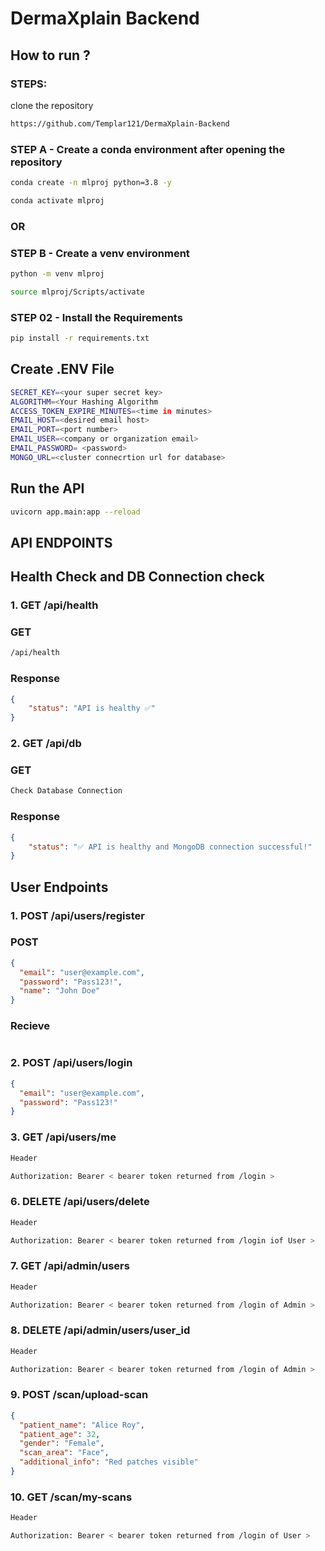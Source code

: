 # DermaXplain Backend


## How to run ?
### STEPS:


clone the repository

```bash
https://github.com/Templar121/DermaXplain-Backend
```

### STEP A - Create a conda environment after opening the repository

```bash
conda create -n mlproj python=3.8 -y
```

```bash
conda activate mlproj
```

### OR
### STEP B - Create a venv environment

```bash
python -m venv mlproj
```

```bash
source mlproj/Scripts/activate
```


### STEP 02 - Install the Requirements

```bash
pip install -r requirements.txt
```

## Create .ENV File 
```bash
SECRET_KEY=<your super secret key>
ALGORITHM=<Your Hashing Algorithm
ACCESS_TOKEN_EXPIRE_MINUTES=<time in minutes>
EMAIL_HOST=<desired email host>
EMAIL_PORT=<port number>
EMAIL_USER=<company or organization email>
EMAIL_PASSWORD= <password>
MONGO_URL=<cluster connecrtion url for database>
```

## Run the API 
```bash
uvicorn app.main:app --reload
```

## API ENDPOINTS

## Health Check and DB Connection check

### 1. GET /api/health 

### GET
```bash
/api/health
```
### Response
```json
{
    "status": "API is healthy ✅"
}
```

### 2. GET /api/db

### GET
```bash
Check Database Connection
```
### Response
```json
{
    "status": "✅ API is healthy and MongoDB connection successful!"
}
```

## User Endpoints

### 1. POST /api/users/register

### POST
```json
{
  "email": "user@example.com",
  "password": "Pass123!",
  "name": "John Doe"
}
```
### Recieve
```json

```



### 2. POST /api/users/login
```json
{
  "email": "user@example.com",
  "password": "Pass123!"
}
```

### 3. GET /api/users/me
```bash
Header 

Authorization: Bearer < bearer token returned from /login >
```



### 6. DELETE /api/users/delete
```bash
Header 

Authorization: Bearer < bearer token returned from /login iof User >
```

### 7. GET /api/admin/users
```bash
Header 

Authorization: Bearer < bearer token returned from /login of Admin >
```

### 8. DELETE /api/admin/users/user_id
```bash
Header 

Authorization: Bearer < bearer token returned from /login of Admin >
```

### 9. POST /scan/upload-scan
```json
{
  "patient_name": "Alice Roy",
  "patient_age": 32,
  "gender": "Female",
  "scan_area": "Face",
  "additional_info": "Red patches visible"
}
```

### 10. GET /scan/my-scans
```bash
Header 

Authorization: Bearer < bearer token returned from /login of User >
```
